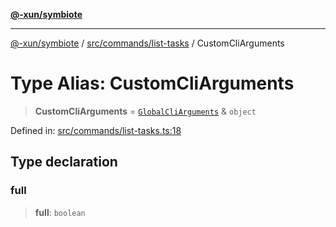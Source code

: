 [**@-xun/symbiote**](../../../../README.md)

***

[@-xun/symbiote](../../../../README.md) / [src/commands/list-tasks](../README.md) / CustomCliArguments

# Type Alias: CustomCliArguments

> **CustomCliArguments** = [`GlobalCliArguments`](../../../configure/type-aliases/GlobalCliArguments.md) & `object`

Defined in: [src/commands/list-tasks.ts:18](https://github.com/Xunnamius/symbiote/blob/69d7b76e5696ff589285094e16ec41aa92317af3/src/commands/list-tasks.ts#L18)

## Type declaration

### full

> **full**: `boolean`
